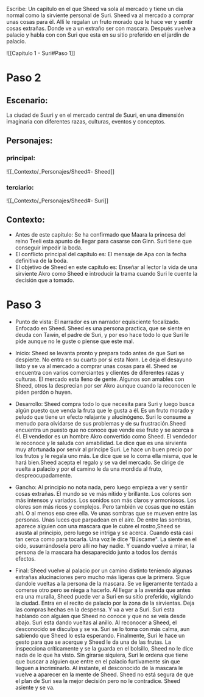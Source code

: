 Escribe:
Un capitulo en el que Sheed va sola al mercado y tiene un día normal como la sirviente personal de Suri.
Sheed va al mercado a comprar unas cosas para él. Allí le regalan un fruto morado que le hace ver y sentir cosas extrañas. Donde ve a un extraño ser con mascara. Después vuelve a palacio y habla con con Suri que esta en su sitio preferido en el jardín de palacio.

![[Capitulo 1 - Suri#Paso 1]]

# Paso 2

## Escenario:
La ciudad de Suuri y en el mercado central de Suuri, en una dimensión imaginaria con diferentes razas, culturas, eventos y conceptos.

## Personajes:
### principal:
![[_Contexto/_Personajes/Sheed#- Sheed]]
### terciario:
![[_Contexto/_Personajes/Sheed#- Suri]]

## Contexto:
-   Antes de este capítulo: Se ha confirmado que Maara la princesa del reino Teeli esta apunto de llegar para casarse con Ginn. Suri tiene que conseguir impedir la boda.
-  El conflicto principal del capítulo es: El mensaje de Apa con la fecha definitiva de la boda.
-   El objetivo de Sheed en este capítulo es: Enseñar al lector la vida de una sirviente Akro como Sheed e introducir la trama cuando Suri le cuente la decisión que a tomado.

# Paso 3

 - Punto de vista: El narrador es un narrador equisciente focalizado. Enfocado en Sheed. Sheed es una persona practica, que se siente en deuda con Tawin, el padre de Suri, y por eso hace todo lo que Suri le pide aunque no le guste o piense que este mal.

- Inicio: Sheed se levanta pronto y prepara todo antes de que Suri se despierte. No entra en su cuarto por si esta Norn. Le deja el desayuno listo y se va al mercado a comprar unas cosas para él. Sheed  se encuentra con varios comerciantes y clientes de diferentes razas y culturas. El mercado esta lleno de gente. Algunos son amables con Sheed, otros la desprecian por ser Akro aunque cuando la reconocen le piden perdón o huyen.

- Desarrollo: Sheed compra todo lo que necesita para Suri y luego busca algún puesto que venda la fruta que le gusta a él. Es un fruto morado y peludo que tiene un efecto relajante y alucinógeno. Suri lo consume a menudo para olvidarse de sus problemas y de su frustración.Sheed encuentra un puesto que no conoce que vende ese fruto y se acerca a él. El vendedor es un hombre Akro convertido como Sheed. El vendedor le reconoce y le saluda con amabilidad. Le dice que es una sirvienta muy afortunada por servir al príncipe Suri. Le hace un buen precio por los frutos y le regala uno más. Le dice que se lo coma ella misma, que le hará bien.Sheed acepta el regalo y se va del mercado. Se dirige de vuelta a palacio y por el camino le da una mordida al fruto, despreocupadamente. 

- Gancho: Al principio no nota nada, pero luego empieza a ver y sentir cosas extrañas. El mundo se ve más nítido y brillante. Los colores son más intensos y variados. Los sonidos son más claros y armoniosos. Los olores son más ricos y complejos. Pero también ve cosas que no están ahí. O al menos eso cree ella. Ve unas sombras que se mueven entre las personas. Unas luces que parpadean en el aire. De entre las sombras, aparece alguien con una mascara que le cubre el rostro,Sheed se asusta al principio, pero luego se intriga y se acerca. Cuando está casi tan cerca como para tocarla. Una voz le dice "Búscame". La siente en el oido, susurrándosela pero allí no hay nadie. Y cuando vuelve a mirar, la persona de la mascara ha desaparecido junto a todos los demás efectos.

- Final: Sheed vuelve al palacio por un camino distinto teniendo algunas extrañas alucinaciones pero mucho más ligeras que la primera. Sigue dandole vueltas a la persona de la mascara. Se ve ligeramente tentada a comerse otro pero se niega a hacerlo. Al llegar a la avenida que antes era una muralla, Sheed puede ver a Suri en su sitio preferido, vigilando la ciudad. Entra en el recito de palacio por la zona de la sirvientas. Deja las compras hechas en la despensa. Y va a ver a Suri. Suri esta hablando con alguien que Sheed no conoce y que no se veía desde abajo. Suri esta dando vueltas al anillo. Al reconocer a Sheed, el desconocido se disculpa y se va. Suri se lo toma con más calma, aun sabiendo que Sheed lo esta esperando. Finalmente, Suri le hace un gesto para que se acerque y Sheed le da una de las frutas. La inspecciona críticamente y se la guarda en el bolsillo, Sheed no le dice nada de lo que ha visto. Sin girarse siquiera, Suri le ordena que tiene que buscar a alguien que entre en el palacio furtivamente sin que lleguen a incriminarlo. Al instante, el desconocido de la mascara le vuelve a aparecer en la mente de Sheed. Sheed no está segura de que el plan de Suri sea la mejor decisión pero no le contradice. Sheed asiente y se va.
